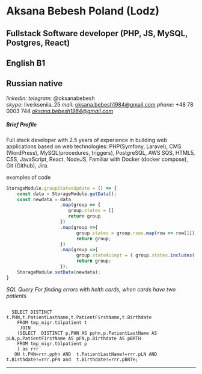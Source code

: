 # Aksana Bebesh Poland (Lodz) <br/>
## Fullstack Software developer (PHP, JS, MySQL, Postgres, React)<br />
## English B1
## Russian native

*linkedin:* <a href="https://www.linkedin.com/in/oksana-bebesh1984/"></a>
*telegram:* @oksanabebesh <br>
*skype:* live:kseniia_25
*mail:* <a href="mailto:oksana.bebesh1984@gmail.com">oksana.bebesh1984@gmail.com </a>
*phone:* +48 78 0003 744
*oksana.bebesh1984@gmail.com*<br>

##### Brief Profile #####
<p>Full stack developer with 2.5 years of experience in building web
applications based on web technologies: PHP(Symfony, Laravel),
CMS (WordPress), MySQL(procedures, triggers), PostgreSQL,
AWS SQS, HTML5, CSS, JavaScript, React, NodeJS, Familiar with
Docker (docker compose), Git (Github), Jira.</p>

examples of code 
```JavaScript
StorageModule.groupStatesUpdate = () => {  
    const data = StorageModule.getData();
    const newdata = data
                    .map(group => {
                       group.states = []
                       return group
                    })
                    .map(group =>{                          
                          group.states = group.rows.map(row => row[1]);                          
                          return group;
                    })
                    .map(group =>{
                          group.stateAccept = ( group.states.includes('принят') ) ? 'Accept' : ''
                          return group;
                    });
    StorageModule.setData(newdata);
}
```

*SQL Query For finding errors with helth cards, when cards have two patients*<br/>
<pre><code>
  SELECT DISTINCT  t.PHN,t.PatientLastName,t.PatientFirstName,t.Birthdate  
    FROM tmp_migr.tblpatient t
     JOIN
    (SELECT  DISTINCT p.PHN AS pphn,p.PatientLastName AS pLN,p.PatientFirstName AS pFN,p.Birthdate AS pBRTH
    FROM tmp_migr.tblpatient p 
    ) as rrr 
   ON t.PHN=rrr.pphn AND  t.PatientLastName!=rrr.pLN AND t.Birthdate!=rrr.pFN and  t.Birthdate!=rrr.pBRTH;
</code></pre>
<hr />
